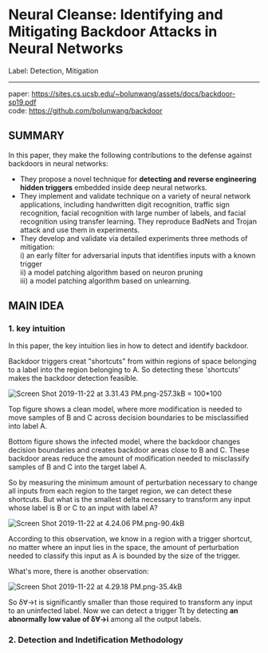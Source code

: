 # Neural Cleanse: Identifying and Mitigating Backdoor Attacks in Neural Networks

Label: Detection, Mitigation  

---
paper: https://sites.cs.ucsb.edu/~bolunwang/assets/docs/backdoor-sp19.pdf  
code: https://github.com/bolunwang/backdoor

## SUMMARY

In this paper, they make the following contributions to the defense
against backdoors in neural networks:
 - They propose a novel technique for **detecting and reverse engineering hidden triggers** embedded inside deep neural networks.
 - They implement and validate technique on a variety of neural network applications, including handwritten digit recognition, traffic sign recognition, facial recognition with large number of labels, and facial recognition using transfer learning. They reproduce BadNets and Trojan attack and use them in experiments.
 - They develop and validate via detailed experiments three methods of mitigation:   
i) an early filter for adversarial inputs that identifies inputs with a known trigger  
ii) a model patching algorithm based on neuron pruning  
iii) a model patching algorithm based on unlearning.

## MAIN IDEA
### 1. key intuition
In this paper, the key intuition lies in how to detect and identify backdoor.  

Backdoor triggers creat "shortcuts" from within regions of space belonging to a label into the region belonging to A. So detecting these 'shortcuts' makes the backdoor detection feasible.  

![Screen Shot 2019-11-22 at 3.31.43 PM.png-257.3kB = 100*100][1]

Top figure shows a clean model, where more modification is needed to move samples of B and C across decision boundaries to be misclassified into label A.  

Bottom figure shows the infected model, where the backdoor changes decision boundaries and creates backdoor areas close to B and C. These backdoor areas reduce the amount of modification needed to misclassify samples of B and C into the target label A.  

So by measuring the minimum amount of perturbation necessary to change all inputs from each region to the target region, we can detect these shortcuts. But what is the smallest delta necessary to transform any input whose label is B or C to an input with label A?

![Screen Shot 2019-11-22 at 4.24.06 PM.png-90.4kB][2]

According to this observation, we know in a region with a trigger shortcut, no matter where an input lies in the space, the amount of perturbation needed to classify this input as A is bounded by the size of the trigger.

What's more, there is another observation:  

![Screen Shot 2019-11-22 at 4.29.18 PM.png-35.4kB][3]

So δ∀→t is significantly smaller than those required to transform any input to an uninfected label. Now we can detect a trigger Tt by detecting **an abnormally low value of δ∀→i** among all the output labels.

### 2. Detection and Indetification Methodology


  [1]: http://static.zybuluo.com/Shenao/exbnpmklrwbsse5ndupdabr9/Screen%20Shot%202019-11-22%20at%203.31.43%20PM.png
  [2]: http://static.zybuluo.com/Shenao/ytlpeyfgdi3k4548k2s2puet/Screen%20Shot%202019-11-22%20at%204.24.06%20PM.png
  [3]: http://static.zybuluo.com/Shenao/1estmywdkl80hkk8j2lpd7h6/Screen%20Shot%202019-11-22%20at%204.29.18%20PM.png